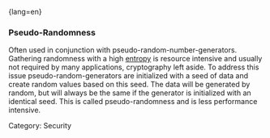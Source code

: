 {lang=en}
### Pseudo-Randomness

Often used in conjunction with pseudo-random-number-generators. Gathering
randomness with a high [entropy](#term-entropy) is resource intensive and
usually not required by many applications, cryptography left aside.
To address this issue pseudo-random-generators are initialized with a seed of
data and create random values based on this seed. The data will be generated
by random, but will always be the same if the generator is initialized with an
identical seed. This is called pseudo-randomness and is less performance
intensive.

Category: Security



